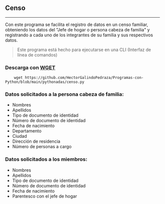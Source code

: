 ## Censo
---
Con este programa se facilita el registro de datos en un censo familiar, obteniendo los datos del "Jefe de hogar o persona cabeza de familia" y registrando a cada uno de los integrantes de su familia y sus respectivos datos.

> Este programa está hecho para ejecutarse en una CLI (Interfaz de línea de comandos)

### Descarga con [WGET](https://www.gnu.org/software/wget/)
```
    wget https://github.com/HectorGalindoPedraza/Programas-con-Python/blob/main/pythonadas/censo.py
```

### Datos solicitados a la persona cabeza de familia:
- Nombres
- Apellidos
- Tipo de documento de identidad
- Número de documento de identidad
- Fecha de nacimiento
- Departamento
- Ciudad
- Dirección de residencia
- Número de personas a cargo


### Datos solicitados a los miembros:
- Nombres
- Apellidos
- Tipo de documento de identidad
- Número de documento de identidad
- Fecha de nacimiento
- Parentesco con el jefe de hogar
  
